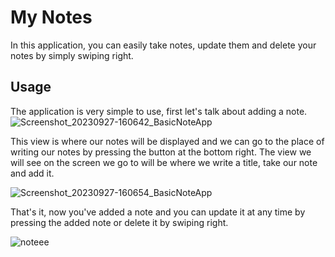 # My Notes

In this application, you can easily take notes, update them and delete your notes by simply swiping right.

## Usage

The application is very simple to use, first let's talk about adding a note.
![Screenshot_20230927-160642_BasicNoteApp](https://github.com/MustafaKaraca8/BasicNoteApp/assets/101111089/134c9b53-3fea-4d63-bcc1-1c59a36cdb18)

This view is where our notes will be displayed and we can go to the place of writing our notes by pressing the button at the bottom right.
The view we will see on the screen we go to will be where we write a title, take our note and add it.

![Screenshot_20230927-160654_BasicNoteApp](https://github.com/MustafaKaraca8/BasicNoteApp/assets/101111089/9e945398-10e8-41d0-b405-24b078d1c3ee)

That's it, now you've added a note and you can update it at any time by pressing the added note or delete it by swiping right.

![noteee](https://github.com/MustafaKaraca8/BasicNoteApp/assets/101111089/e599798f-3d19-4b63-aa97-8d6ac5f998ae)

